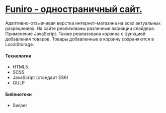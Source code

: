 # [Funiro - одностраничный сайт.](https://mesto.nomoredomains.sbs)
Адаптивно-отзывчивая верстка интернет-магазина на всех актуальных разрешениях. На сайте реализованы различные вариации слайдера. Применение JavaScript. Также реализована корзина с функцией добавления товаров. Товары добавленные в корзину сохраняются в LocalStorage.
#### Технологии
+ HTML5
+ SCSS
+ JavaScript (стандарт ES6)
+ GULP
#### Библиотеки 
+ Swiper